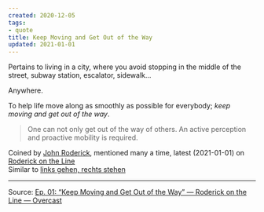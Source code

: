 ```yaml
---
created: 2020-12-05
tags:
- quote
title: Keep Moving and Get Out of the Way
updated: 2021-01-01
---
```

   
Pertains to living in a city, where you avoid stopping in the middle of the street, subway station, escalator, sidewalk…    
   
Anywhere.   
   
To help life move along as smoothly as possible for everybody; *keep moving and get out of the way*.   
   
>One can not only get out of the way of others. An active perception and proactive mobility is required.   
   
Coined by [John Roderick](/not_created.md), mentioned many a time, latest (2021-01-01) on [Roderick on the Line](/not_created.md)   
Similar to [links gehen, rechts stehen](/not_created.md)   
   
   
---   
Source: [Ep. 01: “Keep Moving and Get Out of the Way” — Roderick on the Line — Overcast](http://feedproxy.google.com/~r/RoderickOnTheLine/~3/J3sDRoamU4s/ep-01-keep-moving-and-get-out-of-the-way.html)